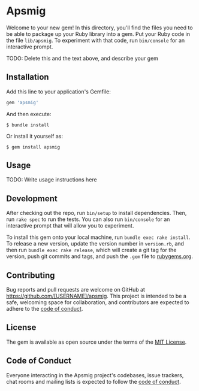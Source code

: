 # Apsmig

Welcome to your new gem! In this directory, you'll find the files you need to be able to package up your Ruby library into a gem. Put your Ruby code in the file `lib/apsmig`. To experiment with that code, run `bin/console` for an interactive prompt.

TODO: Delete this and the text above, and describe your gem

## Installation

Add this line to your application's Gemfile:

```ruby
gem 'apsmig'
```

And then execute:

    $ bundle install

Or install it yourself as:

    $ gem install apsmig

## Usage

TODO: Write usage instructions here

## Development

After checking out the repo, run `bin/setup` to install dependencies. Then, run `rake spec` to run the tests. You can also run `bin/console` for an interactive prompt that will allow you to experiment.

To install this gem onto your local machine, run `bundle exec rake install`. To release a new version, update the version number in `version.rb`, and then run `bundle exec rake release`, which will create a git tag for the version, push git commits and tags, and push the `.gem` file to [rubygems.org](https://rubygems.org).

## Contributing

Bug reports and pull requests are welcome on GitHub at https://github.com/[USERNAME]/apsmig. This project is intended to be a safe, welcoming space for collaboration, and contributors are expected to adhere to the [code of conduct](https://github.com/[USERNAME]/apsmig/blob/master/CODE_OF_CONDUCT.md).


## License

The gem is available as open source under the terms of the [MIT License](https://opensource.org/licenses/MIT).

## Code of Conduct

Everyone interacting in the Apsmig project's codebases, issue trackers, chat rooms and mailing lists is expected to follow the [code of conduct](https://github.com/[USERNAME]/apsmig/blob/master/CODE_OF_CONDUCT.md).
